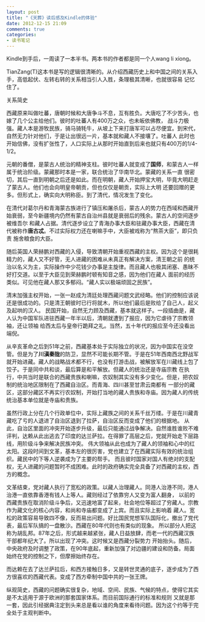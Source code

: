 ```yaml
---
layout: post
title: "《天葬》读后感及Kindle的体验"
date: 2012-12-15 21:09
comments: true
categories: 
- 读书笔记
---
```


Kindle到手后，一周读了一本半书。两本书的作者都是同一个人wang li xiong。

TianZang(T)这本书是写的逻辑很清晰的。从介绍西藏历史上和中国之间的关系入手，高低起伏、左转右转的关系相当引人入胜，条理极其清晰，也就很容易
记忆住了。

关系简史

西藏原来叫做吐蕃，唐朝时候和大唐争斗不息，互有胜负。大唐吃了不少苦头，也嫁了几个公主给他们。彼时的吐蕃人有400万之众，也未皈依佛教，
战斗力极强。藏人本是游牧民族，骑马骑牦牛，从坡上下来打唐军可以占尽便宜。到宋代，自然无力针对他们，于是让出很远一片，基本就和藏人不接壤了。吐蕃人
此时也开始信佛，没有扩张性了，人口实际上从那时开始直到后来也就只有400万的1/4-1/2。

元朝的番僧，是蒙古人统治的精神支柱。彼时吐蕃人就变成了**国师**，和蒙古人一样属于统治阶级。蒙藏那时本是一家，联合统治了华南华北。蒙藏的关系一直
很密切，其后一直到明朝之后还是如此。而在明朝，藏人开始押宝大明，毕竟大明赶走了蒙古人。他们也会向明皇帝朝贡，但也仅仅是朝贡，实际上大明
还要回赠的更多。但形式上，确实向大明称臣。到了清代，情况发生了变化。

在清代对葛尔丹和青海蒙古族进行了镇压和屠杀后，蒙古人的势力在西域和西藏开始衰弱，至今新疆境内仍然有蒙古自治州县就是衰弱后的残余。蒙古人的空间逐步被维吾尔
和藏人占据。清代逐步设立了青海办事大臣和驻藏办事大臣，西藏在清代被称作**唐古忒**。不过实际权力还在喇嘛手中，大臣被戏称为“熬茶大臣”，即只负责
施舍粮食的大臣。

随后英国人荣赫鹏对西藏的入侵，导致清朝开始重视西藏的主权。因为这个是很耗精力的，藏人又不好管，无人进藏的困难从未真正有解决方案，清王朝之前
的统治以名义为主，实际操作中少花钱少办事是主旋律。而且藏人也极其闭塞、愚昧不好打交道。以至于大臣见到荣赫鹏时顿有知音之感，因为他们在藏人
面前的经历类似。可见他在藏人那又多郁闷。“藏人实以极端顽固之民族”。

清末加强主权开始，一张一赵成为清廷处理西藏问题文武经略。他们的控制应该说还是很成功的。只是清王朝彼时已行将就木，所以他们最后是败给了自己人，起义及起哄的汉人。
民国开始，自然无力顾及西藏，基本就这样子。一段插曲是，藏人认为中国军队进驻西藏一年半以后，清朝就遭到了报应，因为它虐待了宗教领袖，还让领袖
给西太后与皇帝行跪拜之礼。当然，五十年代的报应至今还没看出端倪。

从辛亥革命之后到51年之前，西藏基本处于实际独立的状况，因为中国实在没空管。但是为了**川滇秦陇**的防卫，显然不可能长期不管。于是在51年西南西北野战军
就开始进藏。藏人的战略战术都不行，也没有打游击战，被解放军在川藏线上包了饺子。于是同中共和谈，最后算是和平解放。但藏人的统治还是寺庙宗教
在执行，中共当时是联合的西藏贵族和喇嘛，农奴制其实没有多少变化。但是，把农奴制的统治地区限制在了西藏自治区。而青海、四川甚至甘肃云南都有
一部分的藏区，这部分藏区不再实行农奴制，开始打当地的藏人贵族和寺庙。因为藏人的传统统治基本单位就是寺庙和贵族。

虽然行政上分在几个行政单位中，实际上藏族之间的关系千丝万缕。于是在川藏青藏吃了亏的人退进了自治区退到了拉萨，自治区反而变成了他们的根据地。
从此，自治区里面的冲突开始逐步升级，最后只能通过战争解决。自然谁胜谁败不难评判，达赖从此出逃去了印度的达兰萨拉。在得罪了高层之后，党就开始走下层路线，用阶级斗争来解决民族冲突。
伟大领袖从此也成为了藏人的领袖和心中的红太阳。这段时间到文革，基本左的很厉害，党也建立了在西藏实际有效的统治组织。藏民中的下等人逆袭成为了主要的帮手。
而且彼时国家对国人有绝对的支配权，无人进藏的问题暂时不成困难。此时的政府确实完全具备了对西藏的主权，西方的概念。

文革结束，党对藏人执行了宽松的政策。以藏人治理藏人。同港人治港不同，港人治港一直依靠香港有钱人上等人。藏则经过了依靠穷人又变为富人翻身，
以前的西藏贵族在取消阶级斗争后，又迅速地富了起来，社会地位等超过了穷藏人。宗教作为藏文化的核心内容，和尚和寺庙都变成了上宾。而且实际上影响着
藏人。宽松的政策容易导致四不像，反而易出问题。好比国民党想军队国际化，撤出了党代表，最后军队搞的一盘散沙。西藏在80年代则也有类似的现象。
所以部分人把这称为胡乱邦。87年之后，形式越来越紧张，藏人日益放肆，而老一代的西藏汉族干部都年纪大了。所以出现了冲突。这时候又是西藏分裂势力
开始抬头。随后，中央政府及时调整了政策，在90年底起，重新加强了对边疆的建设和防备。局面始终在党的控制之下，但摩擦始终存在。

而达赖在去了达兰萨拉后，和西方接触日多，又是转世灵通的底子，逐步成为了西方很喜欢的西藏代表。变成了西方牵制中国中共的一张王牌。

纵观简史，西藏的问题确实很复杂，地域、空间、民族、气候的特点，使得它其实是不太适用于源于欧洲的那套国家体系。而目前国际通行的标准和规则
又就是那一套，因此引经据典注定到头来总是看以谁的角度来看待问题。因为这个约等于完全处于主观判断中。
